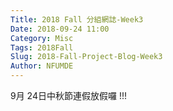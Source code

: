 ```yaml
---
Title: 2018 Fall 分組網誌-Week3
Date: 2018-09-24 11:00
Category: Misc
Tags: 2018Fall
Slug: 2018-Fall-Project-Blog-Week3
Author: NFUMDE
---
```


9月 24日中秋節連假放假囉 !!!

<!-- PELICAN_END_SUMMARY -->
